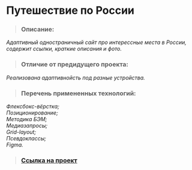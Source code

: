 # Путешествие по России
>### Описание:
_Адаптивный одностраничный сайт про интерессные места в России, содержит ссылки, краткие описания и фото._
>### Отличие от предидущего проекта: 
_Реализована адаптивнойсть под разные устройства._
>### Перечень примененных технологий:
_Флексбокс-вёрстка;_  
_Позиционирование;_  
_Методика БЭМ;_  
_Медиазапросы;_  
_Grid-layout;_  
_Псевдоклассы;_  
_Figma._
>### [Ссылка на проект](https://ukhanov-alexandr.github.io/russian-travel/index.html)